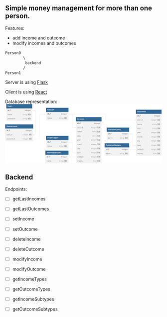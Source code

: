 ## Simple money management for more than one person.

Features:
- add income and outcome
- modify incomes and outcomes


```
Person0 
        \
         backend
        / 
Person1  
```

Server is using [Flask](https://flask.palletsprojects.com/en/3.0.x/)

Client is using [React](https://react.dev/)

Database representation:
![alt text](db.svg)




## Backend
Endpoints:

- [ ] getLastIncomes
- [ ] getLastOutcomes
- [ ] setIncome
- [ ] setOutcome
- [ ] deleteIncome
- [ ] deleteOutcome
- [ ] modifyIncome
- [ ] modifyOutcome
- [ ] getIncomeTypes
- [ ] getOutcomeTypes
- [ ] getIncomeSubtypes
- [ ] getOutcomeSubtypes

